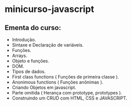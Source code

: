 # minicurso-javascript

## Ementa do curso:

* Introdução.
* Sintaxe e Declaração de variáveis.
* Funções.
* Arrays.
* Objeto e funções.
* DOM.
* Tipos de dados.
* First class functions ( Funções de primeira classe ).
* Anonimous functions ( Funções anônimas ).
* Criando Objetos em javascript.
* Parte omitida ( Herança com prototype, prototypes ).
* Construindo um CRUD com HTML, CSS e JAVASCRIPT.

